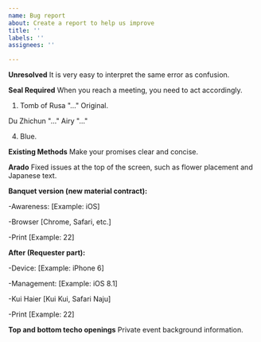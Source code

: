 ```yaml
---
name: Bug report
about: Create a report to help us improve
title: ''
labels: ''
assignees: ''

---
```


**Unresolved**
It is very easy to interpret the same error as confusion.

**Seal Required**
When you reach a meeting, you need to act accordingly.

1. Tomb of Rusa "..." Original.

Du Zhichun "..."
Airy "..."

4. Blue.

**Existing Methods**
Make your promises clear and concise.

**Arado**
Fixed issues at the top of the screen, such as flower placement and Japanese text.

**Banquet version (new material contract):**

-Awareness: [Example: iOS]

-Browser [Chrome, Safari, etc.]

-Print [Example: 22]

**After (Requester part):**

-Device: [Example: iPhone 6]

-Management: [Example: iOS 8.1]

-Kui Haier [Kui Kui, Safari Naju]

-Print [Example: 22]

**Top and bottom techo openings**
Private event background information.
